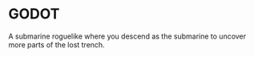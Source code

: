 # GODOT
A submarine roguelike where you descend as the submarine to uncover more parts of the lost trench.
